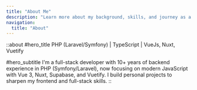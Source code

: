```yaml
---
title: "About Me"
description: "Learn more about my background, skills, and journey as a developer"
navigation:
  title: "About"
---
```


::about
#hero_title
PHP (Laravel/Symfony) | TypeScript | VueJs, Nuxt, Vuetify

#hero_subtitle
I'm a full-stack developer with 10+ years of backend experience in PHP (Symfony/Laravel), now focusing on modern JavaScript with Vue 3, Nuxt, Supabase, and Vuetify. I build personal projects to sharpen my frontend and full-stack skills.
::